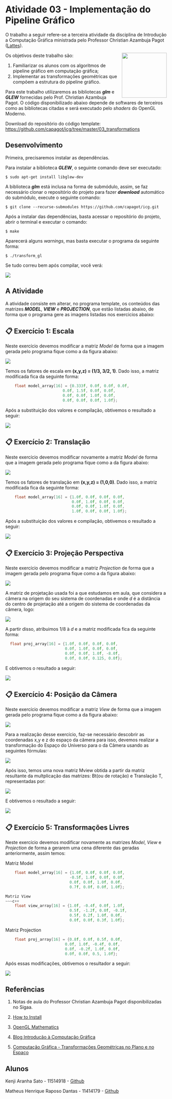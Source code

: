 # Atividade 03 - Implementação do Pipeline Gráfico

O trabalho a seguir refere-se a terceira atividade da disciplina de Introdução a Computação Gráfica ministrada pelo Professor Christian Azambuja Pagot ([Lattes](http://lattes.cnpq.br/4353928200012173)). 

[<img src="https://rawgit.com/eug/awesome-opengl/master/opengl-logo.svg" align="right" width="140">](https://www.opengl.org)

Os objetivos deste trabalho são:

<ol>
    <li>Familiarizar os alunos com os algoritmos de pipeline gráfico em computação gráfica;</li>
    <li>Implementar as transformações geométricas que compõem a estrutura do pipeline gráfico.</li>
</ol>

Para este trabalho utilizaremos as bibliotecas *__glm__* e *__GLEW__* fornecidas pelo Prof. Christian Azambuja Pagot. O código disponibilizado abaixo depende de softwares de terceiros como as bibliotecas citadas e será executado pelo *shaders* do OpenGL Moderno.

Download do repositório do código template: <https://github.com/capagot/icg/tree/master/03_transformations>

## Desenvolvimento

Primeira, precisaremos instalar as dependências.

Para instalar a biblioteca *__GLEW__*, o seguinte comando deve ser executado:

~~~
$ sudo apt-get install libglew-dev
~~~

A biblioteca *__glm__* está inclusa na forma de submódulo, assim, se faz necessário clonar o repositório do projeto para fazer *__download__* automático do submódulo, execute o seguinte comando:


~~~
$ git clone --recurse-submodules https://github.com/capagot/icg.git
~~~

Após a instalar das dependências, basta acessar o repositório do projeto, abrir o terminal e executar o comando:

~~~
$ make
~~~

Aparecerá alguns *warnings*, mas basta executar o programa da seguinte forma:

~~~ 
$ ./transform_gl
~~~

Se tudo correu bem após compilar, você verá:

![](https://github.com/matheusdantascc/ICG/blob/master/act03_transformations/img/modelopadrao.png)


## A Atividade

A atividade consiste em alterar, no programa template, os conteúdos das matrizes *__MODEL__*, *__VIEW__* e *__PROJECTION__*, que estão listadas abaixo, de forma que o programa gere as imagens listadas nos exercicios abaixo:

## :clipboard: Exercício 1: Escala

Neste exercício devemos modificar a matriz *Model* de forma que a imagem gerada pelo programa fique como a da figura abaixo:

![](https://github.com/matheusdantascc/ICG/blob/master/act03_transformations/img/exercicio1-escala-modelo.png)

Temos os fatores de escala em __(x,y,z) = (1/3, 3/2, 1)__. Dado isso, a matriz modificada fica da seguinte forma:

~~~c++
    float model_array[16] = {0.333f, 0.0f, 0.0f, 0.0f,
                         0.0f, 1.5f, 0.0f, 0.0f,
                         0.0f, 0.0f, 1.0f, 0.0f,
                         0.0f, 0.0f, 0.0f, 1.0f};
~~~

Após a substituição dos valores e compilação, obtivemos o resultado a seguir:

![](https://github.com/matheusdantascc/ICG/blob/master/act03_transformations/img/exercicio1-escala.png)

## :clipboard: Exercício 2: Translação

Neste exercício devemos modificar novamente a matriz *Model* de forma que a imagem gerada pelo programa fique como a da figura abaixo:

![](https://github.com/matheusdantascc/ICG/blob/master/act03_transformations/img/exercicio2-translacao-modelo.png)

Temos os fatores de translação em __(x,y,z) = (1,0,0)__. Dado isso, a matriz modificada fica da seguinte forma:


~~~c++
    float model_array[16] = {1.0f, 0.0f, 0.0f, 0.0f,
                             0.0f, 1.0f, 0.0f, 0.0f,
                             0.0f, 0.0f, 1.0f, 0.0f,
                             1.0f, 0.0f, 0.0f, 1.0f};
~~~

Após a substituição dos valores e compilação, obtivemos o resultado a seguir:

![](https://github.com/matheusdantascc/ICG/blob/master/act03_transformations/img/exercicio2-translacao.png)


## :clipboard: Exercício 3: Projeção Perspectiva

Neste exercício devemos modificar a matriz *Projection* de forma que a imagem gerada pelo programa fique como a da figura abaixo:

![](https://github.com/matheusdantascc/ICG/blob/master/act03_transformations/img/exercicio3-projecao-modelo.png)

A matriz de projetação usada foi a que estudamos em aula, que considera a câmera na origem do seu sistema de coordenadas e onde *d* é a distância do centro de projetação até a origem do sistema de coordenadas da câmera, logo:

![](https://github.com/matheusdantascc/ICG/blob/master/act03_transformations/img/exercicio3-projeco-mp.png)

A partir disso, atribuimos 1/8 à *d* e a matriz modificada fica da seguinte forma:

~~~c
  float proj_array[16] = {1.0f, 0.0f, 0.0f, 0.0f, 
                          0.0f, 1.0f, 0.0f, 0.0f, 
                          0.0f, 0.0f, 1.0f, -8.0f, 
                          0.0f, 0.0f, 0.125, 0.0f};
~~~

E obtivemos o resultado a seguir:

![](https://github.com/matheusdantascc/ICG/blob/master/act03_transformations/img/exercicio3-projecao.png)


## :clipboard: Exercício 4: Posição da Câmera

Neste exercício devemos modificar a matriz *View* de forma que a imagem gerada pelo programa fique como a da figura abaixo:

![](https://github.com/matheusdantascc/ICG/blob/master/act03_transformations/img/exercicio4-camera-modelo.png)

Para a realização desse exercício, faz-se necessário descobrir as coordenadas x,y e z do espaço da câmera para isso, devemos realizar a transformação do Espaço do Universo para o da Câmera usando as seguintes fórmulas:


![](https://github.com/matheusdantascc/ICG/blob/master/act03_transformations/img/exercicio4-camera-2.png)

Após isso, temos uma nova matriz Mview obtida a partir da matriz resultante da multplicação das matrizes: Bt(ou de rotação) e Translação T, representadas por:

![](https://github.com/matheusdantascc/ICG/blob/master/act03_transformations/img/exercicio4-camera-3.png)

E obtivemos o resultado a seguir:

![](https://github.com/matheusdantascc/ICG/blob/master/act03_transformations/img/exercicio4-camera.png)


## :clipboard: Exercício 5: Transformações Livres

Neste exercício devemos modificar novamente as matrizes *Model*, *View* e *Projection* de forma a gerarem uma cena diferente das geradas anteriormente, assim temos:

Matriz Model
~~~c++
    float model_array[16] = {1.0f, 0.0f, 0.0f, 0.0f,
                            -0.5f, 1.0f, 0.0f, 0.0f,
                            0.0f, 0.0f, 1.0f, 0.0f,
                            0.7f, 0.0f, 0.0f, 1.0f};

Matriz View
~~~c++
    float view_array[16] = {1.0f, -0.4f, 0.0f, 1.0f, 
                            0.5f, -1.2f, 0.0f, -0.1f, 
                            0.5f, 0.2f, 1.0f, 0.0f, 
                            0.0f, 0.0f, 0.3f, 1.0f};
~~~

Matriz Projection
~~~c++
    float proj_array[16] = {0.8f, 0.0f, 0.5f, 0.0f,
                          0.0f, 1.0f, -0.4f, 0.0f,
                          0.8f, -0.2f, 1.0f, 0.0f,
                          0.0f, 0.0f, 0.5, 1.0f};
~~~

Após essas modificações, obtivemos o resultador a seguir:

![](https://github.com/matheusdantascc/ICG/blob/master/act03_transformations/img/exercicio5-transformacoes.png)

## Referências

1. Notas de aula do Professor Christian Azambuja Pagot disponibilizadas no Sigaa.

2. [How to Install](https://howtoinstall.co/pt/ubuntu/xenial/libglew-dev)

3. [OpenGL Mathematics](https://glm.g-truc.net/0.9.9/index.html)

4. [Blog Introdução à Computação Gráfica](https://matheuspraxedescg.blogspot.com/2016/10/pipeline-grafico.html)

5. [Computação Gráfica - Transformações Geométricas no Plano e no Espaço](https://pt.slideshare.net/thild/computao-grfica-transformaes-geomtricas-no-plano-e-no-espao)

## Alunos

Kenji Aranha Sato - 11514918 - [Github](https://github.com/KenjiSato97/ICG)

Matheus Henrique Raposo Dantas - 11414179 - [Github](https://github.com/matheusdantascc/ICG)

